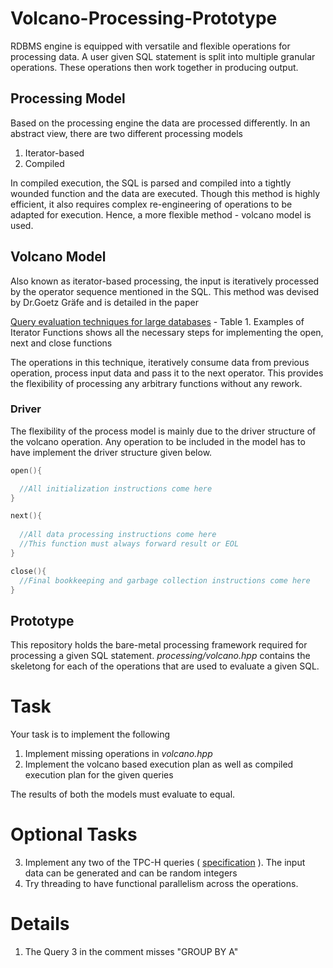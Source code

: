 # Volcano-Processing-Prototype

RDBMS engine is equipped with versatile and flexible operations for processing data. A user given SQL statement is split into multiple granular operations. These operations then work together in producing output.

## Processing Model

Based on the processing engine the data are processed differently. In an abstract view, there are two different processing models

1.  Iterator-based
2. Compiled

In compiled execution, the SQL is parsed and compiled into a tightly wounded function and the data are executed. Though this method is highly efficient, it also requires complex re-engineering of operations to be adapted for execution. Hence, a more flexible method - volcano model is used.

## Volcano Model

Also known as iterator-based processing, the input is iteratively processed by the operator sequence mentioned in the SQL. This method was devised by Dr.Goetz Gräfe and is detailed in the paper

[Query evaluation techniques for large databases](https://web.stanford.edu/class/cs346/2014/graefe.pdf) - Table 1. Examples of Iterator Functions shows all the necessary steps for implementing the open, next and close functions

The operations in this technique, iteratively consume data from previous operation, process input data and pass it to the next operator. This provides the flexibility of processing any arbitrary functions without any rework.

### Driver
The flexibility of the process model is mainly due to the driver structure of the volcano operation. Any operation to be included in the model has to have implement the driver structure given below.

```C
open(){

  //All initialization instructions come here
}

next(){
  
  //All data processing instructions come here
  //This function must always forward result or EOL
}

close(){
  //Final bookkeeping and garbage collection instructions come here
}
```

## Prototype
This repository holds the bare-metal processing framework required for processing a given SQL statement. *processing/volcano.hpp* contains the skeletong for each of the operations that are used to evaluate a given SQL.

# Task

Your task is to implement the following

1. Implement missing operations in *volcano.hpp*
2. Implement the volcano based execution plan as well as compiled execution plan for the given queries

The results of both the models must evaluate to equal.

# Optional Tasks
3. Implement any two of the TPC-H queries ( [specification](http://www.tpc.org/tpc_documents_current_versions/pdf/tpc-h_v2.18.0.pdf) ). The input data can be generated and can be random integers
4. Try threading to have functional parallelism across the operations. 

# Details

1. The Query 3 in the comment misses "GROUP BY A"
